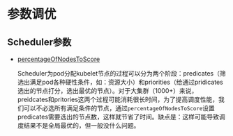 # 参数调优

## Scheduler参数

* [percentageOfNodesToScore](https://kubernetes.io/docs/concepts/configuration/scheduler-perf-tuning/#percentage-of-nodes-to-score)

  Scheduler为pod分配kubelet节点的过程可以分为两个阶段：predicates（筛选出满足pod各种硬性条件，如：资源大小）和priorities（给通过pridicates选出的节点打分，选出最优的节点）。对于大集群（1000+）来说，preidcates和pritories这两个过程可能消耗很长时间，为了提高调度性能，我们可以不必选所有满足条件的节点，通过`percentageOfNodesToScore`设置predicates需要选出的节点数，这样就节省了时间。缺点是：这样可能导致调度结果不是全局最优的，但一般没什么问题。


